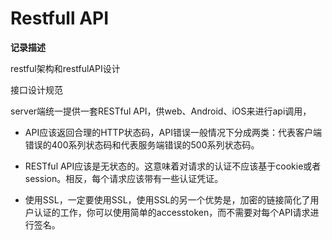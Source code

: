 # Restfull API

**记录描述**

restful架构和restfulAPI设计

接口设计规范

server端统一提供一套RESTful API，供web、Android、iOS来进行api调用，

- API应该返回合理的HTTP状态码，API错误一般情况下分成两类：代表客户端错误的400系列状态码和代表服务端错误的500系列状态码。

- RESTful API应该是无状态的。这意味着对请求的认证不应该基于cookie或者session。相反，每个请求应该带有一些认证凭证。  

- 使用SSL，一定要使用SSL，使用SSL的另一个优势是，加密的链接简化了用户认证的工作，你可以使用简单的accesstoken，而不需要对每个API请求进行签名。

